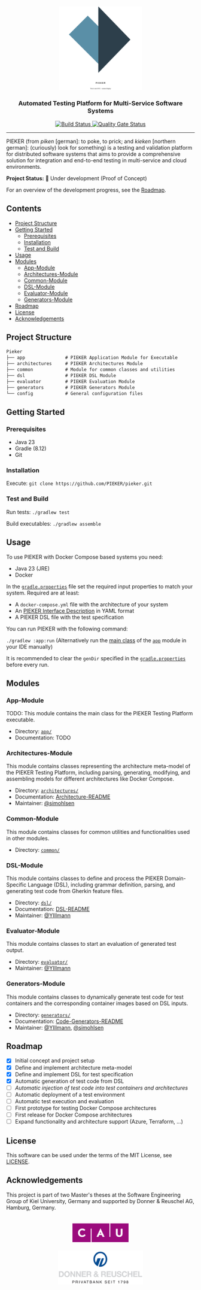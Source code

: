 <br>
<p align="center">
  <picture>
    <img src=".img/pieker-logo.svg" width="220">
  </picture>
</p>
<h3 align="center">Automated Testing Platform for Multi-Service Software Systems</h3>

<p align="center">
  <a href="https://github.com/PIEKER/Pieker/actions/workflows/build.yml">
    <img src="https://github.com/PIEKER/Pieker/actions/workflows/build.yml/badge.svg" alt="Build Status"/>
  </a>
  <a href="https://sonarcloud.io/summary/new_code?id=pieker">
    <img src="https://sonarcloud.io/api/project_badges/measure?project=pieker&metric=alert_status" alt="Quality Gate Status"/>
  </a>
</p>

<hr/>

PIEKER (from _piken_ [german]: to poke, to prick; and _kieken_ [northern german]: (curiously) look for something) is a
testing and validation platform for distributed software systems that aims to provide a comprehensive solution for
integration and end-to-end testing in multi-service and cloud environments.

**Project Status:** 🚧 Under development (Proof of Concept)

For an overview of the development progress, see the [Roadmap](#roadmap).

## Contents

- [Project Structure](#project-structure)
- [Getting Started](#getting-started)
    - [Prerequisites](#prerequisites)
    - [Installation](#installation)
    - [Test and Build](#test-and-build)
- [Usage](#usage)
- [Modules](#modules)
    - [App-Module](#app-module)
    - [Architectures-Module](#architectures-module)
    - [Common-Module](#common-module)
    - [DSL-Module](#dsl-module)
    - [Evaluator-Module](#evaluator-module)
    - [Generators-Module](#generators-module)
- [Roadmap](#roadmap)
- [License](#license)
- [Acknowledgements](#acknowledgements)

## Project Structure

```
Pieker
├── app               # PIEKER Application Module for Executable
├── architectures     # PIEKER Architectures Module
├── common            # Module for common classes and utilities
├── dsl               # PIEKER DSL Module
├── evaluator         # PIEKER Evaluation Module
├── generators        # PIEKER Generators Module
└── config            # General configuration files
```

## Getting Started

### Prerequisites

- Java 23
- Gradle (8.12)
- Git

### Installation

Execute: `git clone https://github.com/PIEKER/pieker.git`

### Test and Build

Run tests: `./gradlew test`

Build executables: `./gradlew assemble`

## Usage

To use PIEKER with Docker Compose based systems you need:

  - Java 23 (JRE)
  - Docker

In the [`gradle.properties`](./gradle.properties) file set the required input properties to match your system. Required 
are at least:

- A `docker-compose.yml` file with the architecture of your system
- An [PIEKER Interface Description](architectures/src/main/java/pieker/architectures/description/README.md) in YAML format
- A PIEKER DSL file with the test specification

You can run PIEKER with the following command:

`./gradlew :app:run` (Alternatively run the [main class](app/src/main/java/pieker/app/Main.java) of the [`app`](app/) 
module in your IDE manually)

It is recommended to clear the `genDir` specified in the [`gradle.properties`](./gradle.properties) before every run.

## Modules

### App-Module

TODO: This module contains the main class for the PIEKER Testing Platform executable.

- Directory: [`app/`](./app)
- Documentation: TODO

### Architectures-Module

This module contains classes representing the architecture meta-model of the PIEKER Testing Platform, including parsing,
generating, modifying, and assembling models for different architectures like Docker Compose.

- Directory: [`architectures/`](./architectures)
- Documentation: [Architecture-README](./architectures/README.md)
- Maintainer: [@simohlsen](https://github.com/simohlsen)

### Common-Module

This module contains classes for common utilities and functionalities used in other modules.

- Directory: [`common/`](./common)

### DSL-Module

This module contains classes to define and process the PIEKER Domain-Specific Language (DSL), including grammar
definition, parsing, and generating test code from Gherkin feature files.

- Directory: [`dsl/`](./dsl)
- Documentation: [DSL-README](./dsl/README.md)
- Maintainer: [@YIllmann](https://github.com/YIllmann)

### Evaluator-Module

This module contains classes to start an evaluation of generated test output.

- Directory: [`evaluator/`](./evaluator)
- Maintainer: [@YIllmann](https://github.com/YIllmann)

### Generators-Module

This module contains classes to dynamically generate test code for test containers and the corresponding container 
images based on DSL inputs.

- Directory: [`generators/`](./generators)
- Documentation: [Code-Generators-README](./generators/README.md)
- Maintainer: [@YIllmann](https://github.com/YIllmann), [@simohlsen](https://github.com/simohlsen)

## Roadmap

- [x] Initial concept and project setup
- [x] Define and implement architecture meta-model
- [x] Define and implement DSL for test specification
- [x] Automatic generation of test code from DSL
- [ ] _Automatic injection of test code into test containers and architectures_
- [ ] Automatic deployment of a test environment
- [ ] Automatic test execution and evaluation
- [ ] First prototype for testing Docker Compose architectures
- [ ] First release for Docker Compose architectures
- [ ] Expand functionality and architecture support (Azure, Terraform, ...)

## License

This software can be used under the terms of the MIT License, see [LICENSE](./LICENSE).

## Acknowledgements

This project is part of two Master's theses at the Software Engineering Group of Kiel University, Germany and supported
by Donner & Reuschel AG, Hamburg, Germany.

<p align="center">
  <img src=".img/cau-logo.svg" alt="Kiel University Logo" height="50" hspace="50" vspace="20"/>
  <img src=".img/dur-logo.svg" alt="Donner & Reuschel AG Logo" height="90" hspace="50"/>
</p>
